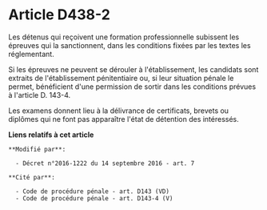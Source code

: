 # Article D438-2

Les détenus qui reçoivent une formation professionnelle subissent les épreuves qui la sanctionnent, dans les conditions
fixées par les textes les réglementant. 

Si les épreuves ne peuvent se dérouler à l'établissement, les candidats sont extraits de l'établissement pénitentiaire ou, si
leur situation pénale le permet, bénéficient d'une permission de sortir dans les conditions prévues à l'article D. 143-4. 

Les examens donnent lieu à la délivrance de certificats, brevets ou diplômes qui ne font pas apparaître l'état de détention
des intéressés.

**Liens relatifs à cet article**

	**Modifié par**:

	  - Décret n°2016-1222 du 14 septembre 2016 - art. 7

	**Cité par**:

	  - Code de procédure pénale - art. D143 (VD)
	  - Code de procédure pénale - art. D143-4 (V)
